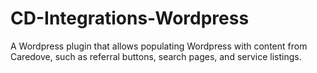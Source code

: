 # CD-Integrations-Wordpress
A Wordpress plugin that allows populating Wordpress with content from Caredove, such as referral buttons, search pages, and service listings.
